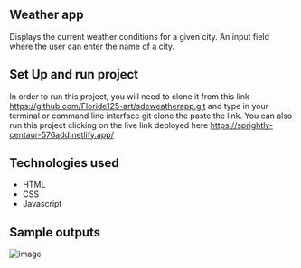 ## Weather app

Displays the current weather conditions for a given city. An input field where the user can enter the name of a city.

## Set Up and run project

In order to run this project, you will need to clone it from this link https://github.com/Floride125-art/sdeweatherapp.git and type in your terminal or command line interface git clone the paste the link.
You can also run this project clicking on the live link deployed here https://sprightly-centaur-576add.netlify.app/

## Technologies used
* HTML
* CSS
* Javascript

## Sample outputs
![image](https://github.com/Floride125-art/sdeweatherapp/assets/71024941/861b1f0a-6294-4c9f-af7a-b96a02171e7e)
